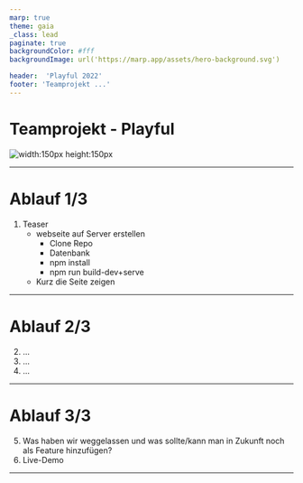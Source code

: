 ```yaml
---
marp: true
theme: gaia
_class: lead
paginate: true
backgroundColor: #fff
backgroundImage: url('https://marp.app/assets/hero-background.svg')

header:  'Playful 2022'
footer: 'Teamprojekt ...'
---
```


# Teamprojekt - Playful
![width:150px height:150px](./playful_grey_v2.3Zeichenfl%C3%A4che%201.png)

---

# Ablauf 1/3

1. Teaser
   - webseite auf Server erstellen
     - Clone Repo
     - Datenbank
     - npm install
     - npm run build-dev+serve
   - Kurz die Seite zeigen

---

# Ablauf 2/3

2. ...
3. ...
4. ...

---

# Ablauf 3/3

5. Was haben wir weggelassen und was sollte/kann man in Zukunft noch als Feature hinzufügen?
6. Live-Demo

---